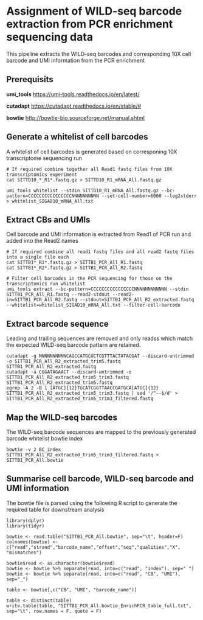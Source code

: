 # Assignment of WILD-seq barcode extraction from PCR enrichment sequencing data
This pipeline extracts the WILD-seq barcodes and corresponding 10X cell barcode and UMI information from the PCR enrichment

## Prerequisits

**umi_tools** https://umi-tools.readthedocs.io/en/latest/

**cutadapt** https://cutadapt.readthedocs.io/en/stable/#

**bowtie** http://bowtie-bio.sourceforge.net/manual.shtml

## Generate a whitelist of cell barcodes 
A whitelist of cell barcodes is generated based on corresponing 10X transcriptome sequencing run
```
# If required combine together all Read1 fastq files from 10X transcriptomics experiment
cat SITTD10_*_R1*.fastq.gz > SITTD10_R1_mRNA_All.fastq.gz

umi_tools whitelist --stdin SITTD10_R1_mRNA_All.fastq.gz --bc-pattern=CCCCCCCCCCCCCCCCNNNNNNNNNN --set-cell-number=6000 --log2stderr > whitelist_SIGAD10_mRNA_All.txt
```

## Extract CBs and UMIs 
Cell barcode and UMI information is extracted from Read1 of PCR run and added into the Read2 names
```
# If required combine all read1 fastq files and all read2 fastq files into a single file each
cat SITTB1*_R1*.fastq.gz > SITTB1_PCR_All_R1.fastq
cat SITTB1*_R2*.fastq.gz > SITTB1_PCR_All_R2.fastq

# Filter cell barcodes in the PCR sequencing for those on the transcriptomics run whitelist
umi_tools extract --bc-pattern=CCCCCCCCCCCCCCCCNNNNNNNNNNNN --stdin SITTB1_PCR_All_R1.fastq --read2-stdout --read2-in=SITTB1_PCR_All_R2.fastq --stdout=SITTB1_PCR_All_R2_extracted.fastq --whitelist=whitelist_SIGAD10_mRNA_All.txt --filter-cell-barcode
```

## Extract barcode sequence 
Leading and trailing sequences are removed and only readss which match the expected WILD-seq barcode pattern are retained.
```
cutadapt -g NNNNNNNNNNCAGCCATGCGCTCGTTTACTATACGAT --discard-untrimmed -o SITTB1_PCR_All_R2_extracted_trim5.fastq SITTB1_PCR_All_R2_extracted.fastq
cutadapt -a CGGATAGAACT --discard-untrimmed -o SITTB1_PCR_All_R2_extracted_trim5_trim3.fastq SITTB1_PCR_All_R2_extracted_trim5.fastq
egrep -A 2 -B 1 [ATGC]{12}TGCATCGGTTAACCGATGCA[ATGC]{12} SITTB1_PCR_All_R2_extracted_trim5_trim3.fastq | sed '/^--$/d' > SITTB1_PCR_All_R2_extracted_trim5_trim3_filtered.fastq
```

## Map the WILD-seq barcodes
The WILD-seq barcode sequences are mapped to the previously generated barcode whitelist bowtie index
```
bowtie -v 2 BC_index SITTB1_PCR_All_R2_extracted_trim5_trim3_filtered.fastq > SITTB1_PCR_All.bowtie
```

## Summarise cell barcode, WILD-seq barcode and UMI information
The bowtie file is parsed using the following R script to generate the required table for downstream analysis
```
library(dplyr)
library(tidyr)

bowtie <- read.table("SITTB1_PCR_All.bowtie", sep="\t", header=F)
colnames(bowtie) <- c("read","strand","barcode_name","offset","seq","qualities","X", "mismatches")

bowtie$read <- as.character(bowtie$read)
bowtie <- bowtie %>% separate(read, into=c("read", "index"), sep=" ")
bowtie <- bowtie %>% separate(read, into=c("read", "CB", "UMI"), sep="_")

table <- bowtie[,c("CB", "UMI", "barcode_name")]

table <- distinct(table)
write.table(table, "SITTB1_PCR_All.bowtie_EnrichPCR_table_full.txt", sep="\t", row.names = F, quote = F)
```

